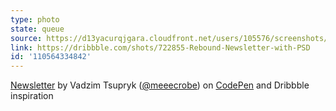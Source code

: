 ```yaml
---
type: photo
state: queue
source: https://d13yacurqjgara.cloudfront.net/users/105576/screenshots/722855/rebound-newsletter.jpg
link: https://dribbble.com/shots/722855-Rebound-Newsletter-with-PSD
id: '110564334842'
---
```

<p data-height="332" data-theme-id="51" data-slug-hash="myrwMv" data-default-tab="result" data-user="meecrobe" class='codepen'><a href='http://codepen.io/meecrobe/pen/myrwMv/'>Newsletter</a> by Vadzim Tsupryk (<a href='http://codepen.io/meecrobe'>@meeecrobe</a>) on <a href='http://codepen.io'>CodePen</a> and Dribbble inspiration</p>
